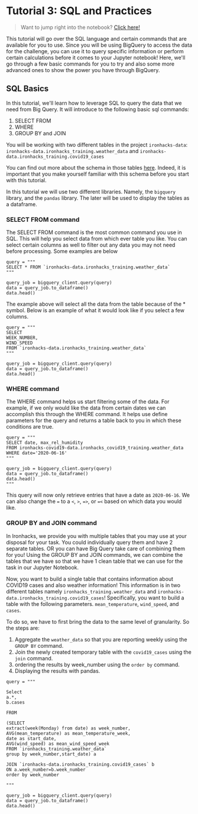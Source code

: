 # Tutorial 3: SQL and Practices

> Want to jump right into the notebook? [Click here!](https://ironhacks.com/notebook-viewer?path=https://raw.githubusercontent.com/ironhacks/Tutorials-COVID-19/master/tutorials-fall-2022/python/tutorial-3-sql.ipynb)

This tutorial will go over the SQL language and certain commands that are available for you to use. Since you will be using BigQuery to access the data for the challenge, you can use it to query specific information or perform certain calculations before it comes to your Jupyter notebook! Here, we'll go through a few basic commands for you to try and also some more advanced ones to show the power you have through BigQuery.

## SQL Basics

In this tutorial, we'll learn how to leverage SQL to query the data that we need from Big Query. It will introduce to the following basic sql commands: 

1. SELECT FROM
2. WHERE
3. GROUP BY and JOIN

You will be working with two different tables in the project `ironhacks-data`: `ironhacks-data.ironhacks_training.weather_data` and `ironhacks-data.ironhacks_training.covid19_cases`

You can find out more about the schema in those tables [here](https://docs.google.com/spreadsheets/d/e/2PACX-1vRaNYZ-77ki3Ay2VLjNQbBtoW_xUDzraoYiC8nBdMkvDymfrNUDiaVfXaauYnBJ-4YGk7VbQ7qNM_Wj/pubhtml). Indeed, it is important that you make yourself familiar with this schema before you start with this tutorial.

In this tutorial we will use two different libraries. Namely, the `bigquery` library, and the `pandas` library. The later will be used to display the tables as a dataframe. 

### SELECT FROM command

The SELECT FROM command is the most common command you use in SQL. This will help you select data from which ever table you like. You can select certain columns as well to filter out any data you may not need before processing. Some examples are below

```
query = """
SELECT * FROM `ironhacks-data.ironhacks_training.weather_data`
"""

query_job = bigquery_client.query(query)
data = query_job.to_dataframe()
data.head()
```

The example above will select all the data from the table because of the * symbol. Below is an example of what it would look like if you select a few columns.
```
query = """
SELECT 
WEEK_NUMBER,
WIND_SPEED
FROM `ironhacks-data.ironhacks_training.weather_data`
"""

query_job = bigquery_client.query(query)
data = query_job.to_dataframe()
data.head()
```

### WHERE command

The WHERE command helps us start filtering some of the data. For example, if we only would like the data from certain dates we can accomplish this through the WHERE command. It helps use define parameters for the query and returns a table back to you in which these conditions are true.

```
query = """
SELECT date, max_rel_humidity
FROM ironhacks-covid19-data.ironhacks_covid19_training.weather_data
WHERE date='2020-06-16'
"""

query_job = bigquery_client.query(query)
data = query_job.to_dataframe()
data.head()
"""
```
This query will now only retrieve entries that have a date as `2020-06-16`. We can also change the `=` to a `<`, `>`, `=>`, or `=<` based on which data you would like.

### GROUP BY and JOIN command

In Ironhacks, we provide you with multiple tables that you may use at your disposal for your task. You could individually query them and have 2 separate tables. OR you can have Big Query take care of combining them for you! Using the GROUP BY and JOIN commands, we can combine the tables that we have so that we have 1 clean table that we can use for the task in our Jupyter Notebook.

Now, you want to build a single table that contains information about COVID19 cases and also weather information! This information is in two different tables namely `ironhacks_training.weather_data` and `ironhacks-data.ironhacks_training.covid19_cases`! Specifically, you want to build a table with the following parameters. `mean_temperature`, `wind_speed`, and `cases`.  

To do so, we have to first bring the data to the same level of granularity. So the steps are: 

1. Aggregate the `weather_data` so that you are reporting weekly using the `GROUP BY` command. 
2. Join the newly created temporary table with the `covid19_cases` using the `join` command.
3. ordering the results by week_number using the `order by` command. 
4. Displaying the results with pandas. 
```
query = """

Select 
a.*,
b.cases 

FROM 

(SELECT 
extract(week(Monday) from date) as week_number,
AVG(mean_temperature) as mean_temperature_week,
date as start_date,
AVG(wind_speed) as mean_wind_speed_week
FROM `ironhacks_training.weather_data`
group by week_number,start_date) a

JOIN `ironhacks-data.ironhacks_training.covid19_cases` b 
ON a.week_number=b.week_number
order by week_number

"""

query_job = bigquery_client.query(query)
data = query_job.to_dataframe()
data.head()
```
